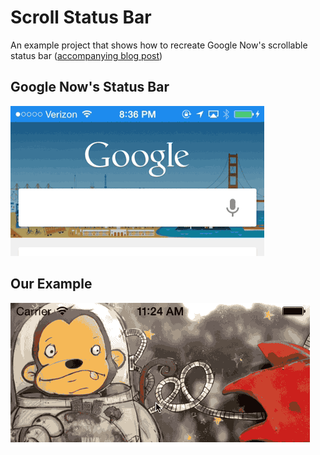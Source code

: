 Scroll Status Bar
===

An example project that shows how to recreate Google Now's scrollable status bar ([accompanying blog post](http://zacharyorr.tumblr.com/post/93381313437/recreating-google-nows-scrollable-status-bar))

Google Now's Status Bar
---
![Google Now](images/google-now-scroll-status-bar.gif)

Our Example
---
![Ours](images/example-scroll-status-bar.gif)